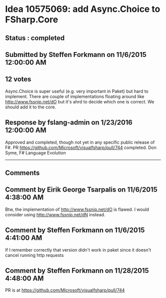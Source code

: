 # Idea 10575069: add Async.Choice to FSharp.Core #

## Status : completed

## Submitted by Steffen Forkmann on 11/6/2015 12:00:00 AM

## 12 votes

Async.Choice is super useful (e.g. very important in Paket) but hard to implement. There are couple of implementations floating around like http://www.fssnip.net/dO but it's ahrd to decide which one is correct. We should add it to the core.



## Response by fslang-admin on 1/23/2016 12:00:00 AM

Approved and completed, though not yet in any specific public release of F#.
PR https://github.com/Microsoft/visualfsharp/pull/744 completed.
Don Syme, F# Language Evolution

------------------------
## Comments


## Comment by Eirik George Tsarpalis on 11/6/2015 4:38:00 AM
Btw, the implementation of http://www.fssnip.net/dO is flawed. I would consider using http://www.fssnip.net/dN instead.


## Comment by Steffen Forkmann on 11/6/2015 4:41:00 AM
If I remember correctly that version didn't work in paket since it doesn't cancel running http requests


## Comment by Steffen Forkmann on 11/28/2015 4:48:00 AM
PR is at https://github.com/Microsoft/visualfsharp/pull/744

